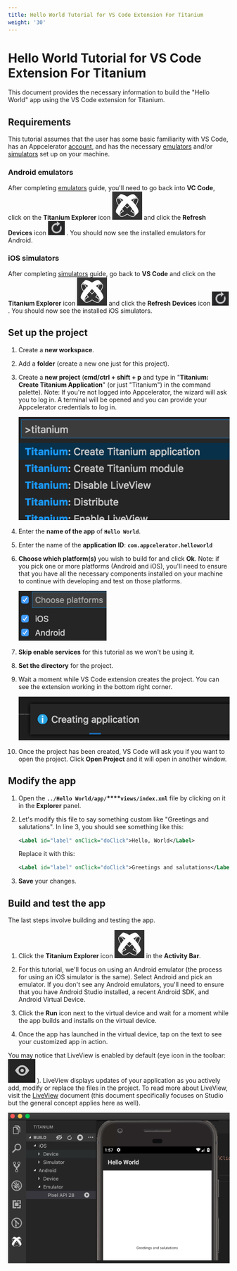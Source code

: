 ```yaml
---
title: Hello World Tutorial for VS Code Extension For Titanium
weight: '30'
---
```


# Hello World Tutorial for VS Code Extension For Titanium

This document provides the necessary information to build the "Hello World" app using the VS Code extension for Titanium.

## Requirements

This tutorial assumes that the user has some basic familiarity with VS Code, has an Appcelerator [account](https://www.appcelerator.com/pricing/), and has the necessary [emulators](/guide/Editor_IDE/VSCode_Extension/Setting_Up_Emulators_and_Simulators_For_Titanium/#installing-android-studio,-android-sdk,-and-android-virtual-device) and/or [simulators](/guide/Editor_IDE/VSCode_Extension/Setting_Up_Emulators_and_Simulators_For_Titanium/#install-ios-simulator) set up on your machine.

### Android emulators

After completing [emulators](/guide/Editor_IDE/VSCode_Extension/Setting_Up_Emulators_and_Simulators_For_Titanium/#installing-android-studio,-android-sdk,-and-android-virtual-device) guide, you'll need to go back into **VC Code**, click on the **Titanium Explorer** icon ![Titanium_icon](./Titanium_icon.png) and click the **Refresh Devices** icon ![Refresh](./Refresh.png) . You should now see the installed emulators for Android.

### iOS simulators

After completing [simulators](/guide/Editor_IDE/VSCode_Extension/Setting_Up_Emulators_and_Simulators_For_Titanium/#install-ios-simulator) guide, go back to **VS Code** and click on the **Titanium Explorer** icon ![Titanium_icon](./Titanium_icon.png) and click the **Refresh Devices** icon ![Refresh](./Refresh.png) . You should now see the installed iOS simulators.

## Set up the project

1. Create a **new workspace**.

2. Add a **folder** (create a new one just for this project).

3. Create a **new project** (**cmd/ctrl + shift + p** and type in "**Titanium: Create Titanium Application**" (or just "Titanium") in the command palette). Note: If you're not logged into Appcelerator, the wizard will ask you to log in. A terminal will be opened and you can provide your Appcelerator credentials to log in.

    ![Create_app](./Create_app.png)
4. Enter the **name of the app** of **`Hello World`**.

5. Enter the name of the **application ID**: **`com.appcelerator.helloworld`**

6. **Choose which platform(s)** you wish to build for and click **Ok**. Note: if you pick one or more platforms (Android and iOS), you'll need to ensure that you have all the necessary components installed on your machine to continue with developing and test on those platforms.

    ![platforms](./platforms.png)
7. **Skip enable services** for this tutorial as we won't be using it.

8. **Set the directory** for the project.

9. Wait a moment while VS Code extension creates the project. You can see the extension working in the bottom right corner.

    ![working](./working.png)
10. Once the project has been created, VS Code will ask you if you want to open the project. Click **Open Project** and it will open in another window.

## Modify the app

1. Open the **`../Hello World/app/`****`views/index.xml`** file by clicking on it in the **Explorer** panel.

2. Let's modify this file to say something custom like "Greetings and salutations". In line 3, you should see something like this:

    ```xml
    <Label id="label" onClick="doClick">Hello, World</Label>
    ```

    Replace it with this:

    ```xml
    <Label id="label" onClick="doClick">Greetings and salutations</Label>
    ```

3. **Save** your changes.

## Build and test the app

The last steps involve building and testing the app.

1. Click the **Titanium Explorer** icon ![Titanium_icon](./Titanium_icon.png) in the **Activity Bar**.

2. For this tutorial, we'll focus on using an Android emulator (the process for using an iOS simulator is the same). Select Android and pick an emulator. If you don't see any Android emulators, you'll need to ensure that you have Android Studio installed, a recent Android SDK, and Android Virtual Device.

3. Click the **Run** icon next to the virtual device and wait for a moment while the app builds and installs on the virtual device.

4. Once the app has launched in the virtual device, tap on the text to see your customized app in action.

You may notice that LiveView is enabled by default (eye icon in the toolbar: ![LiveView](./LiveView.png) ). LiveView displays updates of your application as you actively add, modify or replace the files in the project. To read more about LiveView, visit the [LiveView](/guide/Axway_Appcelerator_Studio/Axway_Appcelerator_Studio_Guide/Titanium_Development/LiveView/) document (this document specifically focuses on Studio but the general concept applies here as well).

![BuildExplorerAndEmulator](./BuildExplorerAndEmulator.png)
